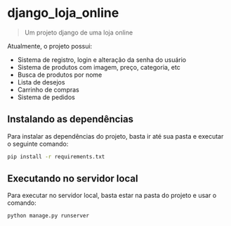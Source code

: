 # django_loja_online
> Um projeto django de uma loja online

Atualmente, o projeto possui:

- Sistema de registro, login e alteração da senha do usuário
- Sistema de produtos com imagem, preço, categoria, etc
- Busca de produtos por nome
- Lista de desejos
- Carrinho de compras
- Sistema de pedidos

## Instalando as dependências
Para instalar as dependências do projeto, basta ir até sua pasta e executar o seguinte comando:

```sh
pip install -r requirements.txt
```

## Executando no servidor local
Para executar no servidor local, basta estar na pasta do projeto e usar o comando:

```sh
python manage.py runserver
```